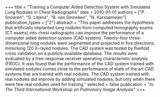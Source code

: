 +++
title = "Training a Computer Aided Detection System with Simulated Lung Nodules in Chest Radiographs"
date = 2010-01-01
authors = ["P. Snoeren", "G. Litjens", "B. van Ginneken", "N. Karssemeijer"]
publication_types = ["2"]
abstract = "This paper addresses the hypothesis that artificially implanted lung nodules from computed tomography exams (CT exams) into chest radiographs can improve the performance of a computer aided detection system (CAD system). Twenty-four three-dimensional lung nodules were segmented and projected in five directions, mimicking 120 X-rayed nodules. The CAD system was tested by fivefold cross validation on a publicly available database. The results were evaluated by a free-response receiver operating characteristic analysis (FROC). It was found that the performance of the CAD system trained with simulated nodules comes close to the performance of state of the art CAD systems that are trained with real nodules. The CAD system trained with real nodules did improve by adding simulated nodules, but only when there were few real nodules used for training."
selected = false
publication = "*in: The Third International Workshop on Pulmonary Image Analysis*"
+++

